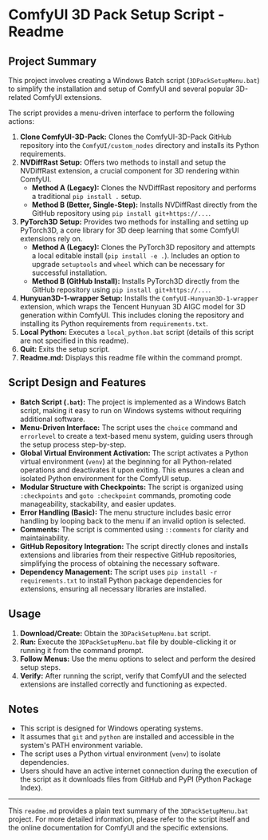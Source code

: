 # ComfyUI 3D Pack Setup Script - Readme

## Project Summary

This project involves creating a Windows Batch script (`3DPackSetupMenu.bat`) to simplify the installation and setup of ComfyUI and several popular 3D-related ComfyUI extensions.

The script provides a menu-driven interface to perform the following actions:

1.  **Clone ComfyUI-3D-Pack:** Clones the ComfyUI-3D-Pack GitHub repository into the `ComfyUI/custom_nodes` directory and installs its Python requirements.
2.  **NVDiffRast Setup:** Offers two methods to install and setup the NVDiffRast extension, a crucial component for 3D rendering within ComfyUI.
    *   **Method A (Legacy):**  Clones the NVDiffRast repository and performs a traditional `pip install .` setup.
    *   **Method B (Better, Single-Step):** Installs NVDiffRast directly from the GitHub repository using `pip install git+https://...`.
3.  **PyTorch3D Setup:** Provides two methods for installing and setting up PyTorch3D, a core library for 3D deep learning that some ComfyUI extensions rely on.
    *   **Method A (Legacy):** Clones the PyTorch3D repository and attempts a local editable install (`pip install -e .`). Includes an option to upgrade `setuptools` and `wheel` which can be necessary for successful installation.
    *   **Method B (GitHub Install):** Installs PyTorch3D directly from the GitHub repository using `pip install git+https://...`.
4.  **Hunyuan3D-1-wrapper Setup:** Installs the `ComfyUI-Hunyuan3D-1-wrapper` extension, which wraps the Tencent Hunyuan 3D AIGC model for 3D generation within ComfyUI. This includes cloning the repository and installing its Python requirements from `requirements.txt`.
5.  **Local Python:**  Executes a `local_python.bat` script (details of this script are not specified in this readme).
6.  **Quit:** Exits the setup script.
7.  **Readme.md:** Displays this readme file within the command prompt.

## Script Design and Features

*   **Batch Script (`.bat`):**  The project is implemented as a Windows Batch script, making it easy to run on Windows systems without requiring additional software.
*   **Menu-Driven Interface:** The script uses the `choice` command and `errorlevel` to create a text-based menu system, guiding users through the setup process step-by-step.
*   **Global Virtual Environment Activation:** The script activates a Python virtual environment (`venv`) at the beginning for all Python-related operations and deactivates it upon exiting. This ensures a clean and isolated Python environment for the ComfyUI setup.
*   **Modular Structure with Checkpoints:** The script is organized using `:checkpoints` and `goto :checkpoint` commands, promoting code manageability, stackability, and easier updates.
*   **Error Handling (Basic):**  The menu structure includes basic error handling by looping back to the menu if an invalid option is selected.
*   **Comments:**  The script is commented using `::comments` for clarity and maintainability.
*   **GitHub Repository Integration:**  The script directly clones and installs extensions and libraries from their respective GitHub repositories, simplifying the process of obtaining the necessary software.
*   **Dependency Management:** The script uses `pip install -r requirements.txt` to install Python package dependencies for extensions, ensuring all necessary libraries are installed.

## Usage

1.  **Download/Create:** Obtain the `3DPackSetupMenu.bat` script.
2.  **Run:** Execute the `3DPackSetupMenu.bat` file by double-clicking it or running it from the command prompt.
3.  **Follow Menus:**  Use the menu options to select and perform the desired setup steps.
4.  **Verify:** After running the script, verify that ComfyUI and the selected extensions are installed correctly and functioning as expected.

## Notes

*   This script is designed for Windows operating systems.
*   It assumes that `git` and `python` are installed and accessible in the system's PATH environment variable.
*   The script uses a Python virtual environment (`venv`) to isolate dependencies.
*   Users should have an active internet connection during the execution of the script as it downloads files from GitHub and PyPI (Python Package Index).

---
This `readme.md` provides a plain text summary of the `3DPackSetupMenu.bat` project. For more detailed information, please refer to the script itself and the online documentation for ComfyUI and the specific extensions.